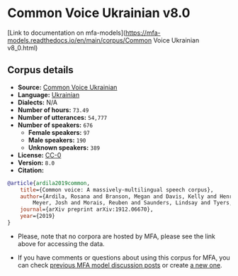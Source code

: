 
# Common Voice Ukrainian v8.0

[Link to documentation on mfa-models](https://mfa-models.readthedocs.io/en/main/corpus/Common Voice Ukrainian v8_0.html)

## Corpus details

- **Source:** [Common Voice Ukrainian](https://voice.mozilla.org/en/datasets)
- **Language:** [Ukrainian](https://en.wikipedia.org/wiki/Ukrainian_language)
- **Dialects:** N/A
- **Number of hours:** `73.49`
- **Number of utterances:** `54,777`
- **Number of speakers:** `676`
  - **Female speakers:** `97`
  - **Male speakers:** `190`
  - **Unknown speakers:** `389`
- **License:** [CC-0](https://creativecommons.org/publicdomain/zero/1.0/)
- **Version:** `8.0`
- **Citation:**
```bibtex
@article{ardila2019common,
	title={Common voice: A massively-multilingual speech corpus},
	author={Ardila, Rosana and Branson, Megan and Davis, Kelly and Henretty, Michael and Kohler, Michael and
		Meyer, Josh and Morais, Reuben and Saunders, Lindsay and Tyers, Francis M and Weber, Gregor},
	journal={arXiv preprint arXiv:1912.06670},
	year={2019}
}

```

- Please, note that no corpora are hosted by MFA, please see the link above for accessing the data.

- If you have comments or questions about using this corpus for MFA, you can check [previous MFA model discussion posts](https://github.com/MontrealCorpusTools/mfa-models/discussions?discussions_q=Common+Voice+Ukrainian+v8.0) or create [a new one](https://github.com/MontrealCorpusTools/mfa-models/discussions/new).
